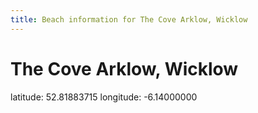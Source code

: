 ```yaml
---
title: Beach information for The Cove Arklow, Wicklow
---
```

# The Cove Arklow, Wicklow 

<div class="location-info">latitude: 52.81883715 longitude: -6.14000000</div>
<div id="met-eireann-warnings" onload="get_met_eireann_warnings(EI31)"></div>
<div></div>